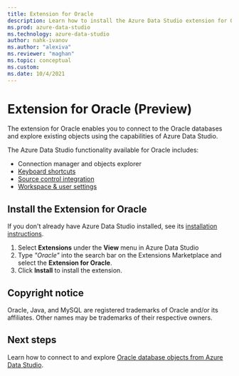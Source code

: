 ```yaml
---
title: Extension for Oracle
description: Learn how to install the Azure Data Studio extension for Oracle, which enables you to connect to Oracle databases.
ms.prod: azure-data-studio
ms.technology: azure-data-studio
author: nahk-ivanov
ms.author: "alexiva"
ms.reviewer: "maghan"
ms.topic: conceptual
ms.custom:
ms.date: 10/4/2021
---
```


# Extension for Oracle (Preview)

The extension for Oracle enables you to connect to the Oracle databases and explore existing objects using the capabilities of Azure Data Studio.

The Azure Data Studio functionality available for Oracle includes:

- Connection manager and objects explorer
- [Keyboard shortcuts](../keyboard-shortcuts.md)
- [Source control integration](../source-control.md)
- [Workspace & user settings](../settings.md)

## Install the Extension for Oracle

If you don't already have Azure Data Studio installed, see its [installation instructions](../download-azure-data-studio.md).

1. Select **Extensions** under the **View** menu in Azure Data Studio
2. Type _"Oracle"_ into the search bar on the Extensions Marketplace and select the **Extension for Oracle**.
3. Click **Install** to install the extension.

## Copyright notice

Oracle, Java, and MySQL are registered trademarks of Oracle and/or its affiliates. Other names may be trademarks of their respective owners.

## Next steps

Learn how to connect to and explore [Oracle database objects from Azure Data Studio](../quickstart-oracle.md).
